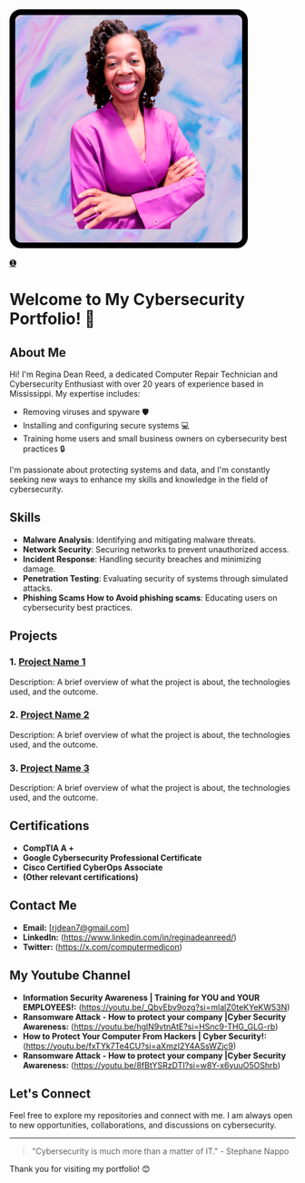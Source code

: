 <img src="https://github.com/RDReed/RDReed/blob/939d851dd6ca9204077860bdcd49808ab50ef15f/Linedin%20(1600%20x%201600%20px).png" width="400" height="400" style="border: 10px solid black; border-radius: 20px;">

[➊](https://github.com/arp242/border)


# Welcome to My Cybersecurity Portfolio! 🔐

## About Me

Hi! I'm Regina Dean Reed, a dedicated Computer Repair Technician and Cybersecurity Enthusiast with over 20 years of experience based in Mississippi. My expertise includes:

- Removing viruses and spyware 🛡️
- Installing and configuring secure systems 💻
- Training home users and small business owners on cybersecurity best practices 🔒

I'm passionate about protecting systems and data, and I'm constantly seeking new ways to enhance my skills and knowledge in the field of cybersecurity.

## Skills

- **Malware Analysis**: Identifying and mitigating malware threats.
- **Network Security**: Securing networks to prevent unauthorized access.
- **Incident Response**: Handling security breaches and minimizing damage.
- **Penetration Testing**: Evaluating security of systems through simulated attacks.
- **Phishing Scams How to Avoid phishing scams**: Educating users on cybersecurity best practices.

## Projects

### 1. [Project Name 1](https://github.com/yourusername/project1)
Description: A brief overview of what the project is about, the technologies used, and the outcome.

### 2. [Project Name 2](https://github.com/yourusername/project2)
Description: A brief overview of what the project is about, the technologies used, and the outcome.

### 3. [Project Name 3](https://github.com/yourusername/project3)
Description: A brief overview of what the project is about, the technologies used, and the outcome.

## Certifications

- **CompTIA A +**
- **Google Cybersecurity Professional Certificate**
- **Cisco Certified CyberOps Associate**
- **(Other relevant certifications)**

## Contact Me

- **Email:** [rjdean7@gmail.com]
- **LinkedIn:** (https://www.linkedin.com/in/reginadeanreed/)
- **Twitter:** (https://x.com/computermedicon)

## My Youtube Channel

- **Information Security Awareness | Training for YOU and YOUR EMPLOYEES!:** (https://youtu.be/_QbvEbv9ozg?si=mlalZ0teKYeKW53N)
- **Ransomware Attack - How to protect your company |Cyber Security Awareness:** (https://youtu.be/hglN9vtnAtE?si=HSnc9-THG_GLG-rb)
- **How to Protect Your Computer From Hackers | Cyber Security!:** (https://youtu.be/fxTYk7Te4CU?si=aXmzI2Y4ASsWZjc9)
- **Ransomware Attack - How to protect your company |Cyber Security Awareness:** (https://youtu.be/8fBtYSRzDTI?si=w8Y-x6yuuO5OShrb)


## Let's Connect

Feel free to explore my repositories and connect with me. I am always open to new opportunities, collaborations, and discussions on cybersecurity.

---

> "Cybersecurity is much more than a matter of IT." - Stephane Nappo

Thank you for visiting my portfolio! 😊

<!---
RDReed/RDReed is a ✨ special ✨ repository because its `README.md` (this file) appears on your GitHub profile.
You can click the Preview link to take a look at your changes.
--->

